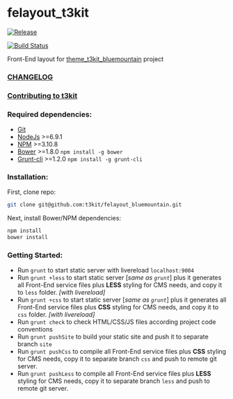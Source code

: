 # felayout_t3kit
[![Release](https://img.shields.io/github/release/t3kit/felayout_bluemountain.svg?style=flat-square)](https://github.com/t3kit/felayout_bluemountain/releases)

[![Build Status](https://travis-ci.org/t3kit/felayout_bluemountain.svg?branch=master)](https://travis-ci.org/t3kit/felayout_bluemountain)

Front-End layout for [theme_t3kit_bluemountain](https://github.com/t3kit/theme_t3kit_bluemountain) project

### [CHANGELOG](https://github.com/t3kit/felayout_bluemountain/blob/master/CHANGELOG.md)
### [Contributing to t3kit](https://github.com/t3kit/t3kit/blob/master/CONTRIBUTING.md)

### Required dependencies:

- [Git](https://git-scm.com/)
- [NodeJs](http://nodejs.org/) >=6.9.1
- [NPM](https://github.com/npm/npm) >=3.10.8
- [Bower](http://bower.io/) >=1.8.0 `npm install -g bower`
- [Grunt-cli](http://gruntjs.com/) >=1.2.0 `npm install -g grunt-cli`

### Installation:

First, clone repo:
```bash
git clone git@github.com:t3kit/felayout_bluemountain.git
```

Next, install Bower/NPM dependencies:

```bash
npm install
bower install
```

### Getting Started:

- Run `grunt` to start static server with livereload `localhost:9004`
- Run `grunt +less` to start static server [_same as `grunt`_] plus it generates all Front-End service files plus **LESS** styling for CMS needs, and copy it to `less` folder. _[with livereload]_
- Run `grunt +css` to start static server [_same as `grunt`_] plus it generates all Front-End service files plus **CSS** styling for CMS needs, and copy it to `css` folder. _[with livereload]_
- Run `grunt check` to check HTML/CSS/JS files according project code conventions
- Run `grunt pushSite` to build your static site and push it to separate branch `site`
- Run `grunt pushCss` to compile all Front-End service files plus **CSS** styling for CMS needs, copy it to separate branch `css` and push to remote git server.
- Run `grunt pushLess` to compile all Front-End service files plus **LESS** styling for CMS needs, copy it to separate branch `less` and push to remote git server.
